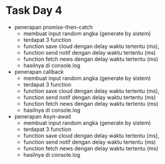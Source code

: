 # Task Day 4

- penerapan promise-then-catch
    - membuat input random angka (generate by sistem)
    - terdapat 3 function
    - function save cloud dengan delay waktu tertentu (ms), 
    - function send notif dengan delay waktu tertentu (ms)
    - function fetch news dengan delay waktu tertentu (ms)
    - hasilnya di console.log
- penerapan callback
    - membuat input random angka (generate by sistem)
    - terdapat 3 function
    - function save cloud dengan delay waktu tertentu (ms), 
    - function send notif dengan delay waktu tertentu (ms)
    - function fetch news dengan delay waktu tertentu (ms)
    - hasilnya di console.log
- penerapan Asyn-await 
    - membuat input random angka (generate by sistem)
    - terdapat 3 function
    - function save cloud dengan delay waktu tertentu (ms), 
    - function send notif dengan delay waktu tertentu (ms)
    - function fetch news dengan delay waktu tertentu (ms)
    - hasilnya di console.log

